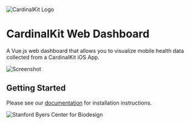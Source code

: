 ![CardinalKit Logo](https://github.com/CardinalKit/CardinalKit/raw/master/CardinalKit-Web-Assets/header.png?raw=true)

# CardinalKit Web Dashboard

A Vue.js web dashboard that allows you to visualize mobile health data collected from a CardinalKit iOS App.

![Screenshot](https://user-images.githubusercontent.com/1212163/148454085-93dd00d9-494a-484a-9306-4e5561cdc887.png)

## Getting Started

Please see our [documentation](https://cardinalkit.org/cardinalkit-docs/2-web-dashboard/1-deploy.html) for installation instructions.

![Stanford Byers Center for Biodesign](https://github.com/CardinalKit/CardinalKit/raw/master/CardinalKit-Web-Assets/footer.png?raw=true)
